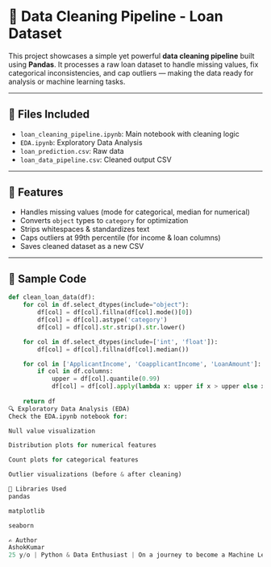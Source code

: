 # 🧹 Data Cleaning Pipeline - Loan Dataset

This project showcases a simple yet powerful **data cleaning pipeline** built using **Pandas**. It processes a raw loan dataset to handle missing values, fix categorical inconsistencies, and cap outliers — making the data ready for analysis or machine learning tasks.

---

## 📁 Files Included

- `loan_cleaning_pipeline.ipynb`: Main notebook with cleaning logic
- `EDA.ipynb`: Exploratory Data Analysis
- `loan_prediction.csv`: Raw data
- `loan_data_pipeline.csv`: Cleaned output CSV

---

## 🚀 Features

- Handles missing values (mode for categorical, median for numerical)
- Converts `object` types to `category` for optimization
- Strips whitespaces & standardizes text
- Caps outliers at 99th percentile (for income & loan columns)
- Saves cleaned dataset as a new CSV

---

## 🧠 Sample Code

```python
def clean_loan_data(df):
    for col in df.select_dtypes(include="object"):
        df[col] = df[col].fillna(df[col].mode()[0])
        df[col] = df[col].astype('category')
        df[col] = df[col].str.strip().str.lower()

    for col in df.select_dtypes(include=['int', 'float']):
        df[col] = df[col].fillna(df[col].median())

    for col in ['ApplicantIncome', 'CoapplicantIncome', 'LoanAmount']:
        if col in df.columns:
            upper = df[col].quantile(0.99)
            df[col] = df[col].apply(lambda x: upper if x > upper else x)
    
    return df
🔍 Exploratory Data Analysis (EDA)
Check the EDA.ipynb notebook for:

Null value visualization

Distribution plots for numerical features

Count plots for categorical features

Outlier visualizations (before & after cleaning)

📌 Libraries Used
pandas

matplotlib

seaborn

✍️ Author
AshokKumar
25 y/o | Python & Data Enthusiast | On a journey to become a Machine Learning Engineer
